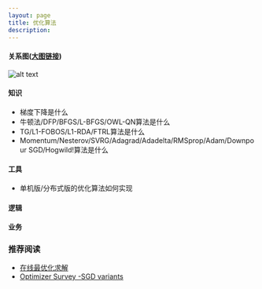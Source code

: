 ```yaml
---
layout: page
title: 优化算法
description:
---
```


#### 关系图([大图链接](https://www.processon.com/view/link/5c851568e4b0c996d35d4b6f))

![alt text](http://assets.processon.com/chart_image/5c7fc44ee4b02b2ce48ea85f.png)

#### 知识

- 梯度下降是什么
- 牛顿法/DFP/BFGS/L-BFGS/OWL-QN算法是什么
- TG/L1-FOBOS/L1-RDA/FTRL算法是什么
- Momentum/Nesterov/SVRG/Adagrad/Adadelta/RMSprop/Adam/Downpour SGD/Hogwild!算法是什么

#### 工具

- 单机版/分布式版的优化算法如何实现

#### 逻辑

#### 业务

### 推荐阅读
- [在线最优化求解](http://vividfree.github.io/%E6%9C%BA%E5%99%A8%E5%AD%A6%E4%B9%A0/2015/12/13/understanding-logistic-regression-using-odds)
- [Optimizer Survey -SGD variants](https://zhuanlan.zhihu.com/p/29249578)
